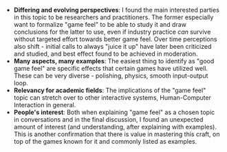 - **Differing and evolving perspectives**: I found the main interested parties in this topic to be researchers and practitioners. The former especially want to formalize "game feel" to be able to study it and draw conclusions for the latter to use, even if industry practice *can* survive without targeted effort towards better game feel. Over time perceptions also shift - initial calls to always "juice it up" have later been criticized and studied, and best effect found to be achieved in moderation.
- **Many aspects, many examples**: The easiest thing to identify as "good game feel" are specific effects that certain games have utilized well. These can be very diverse - polishing, physics, smooth input-output loop.
- **Relevancy for academic fields**: The implications of the "game feel" topic can stretch over to other interactive systems, Human-Computer Interaction in general.
- **People's interest**: Both when explaining "game feel" as a chosen topic in conversations and in the final discussion, I found an unexpected amount of interest (and understanding, after explaining with examples). This is another confirmation that there is value in mastering this craft, on top of the games known for it and commonly listed as examples.